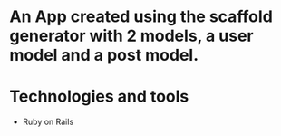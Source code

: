 # An App created using the scaffold generator with 2 models, a user model and a post model.

# Technologies and tools

* Ruby on Rails


